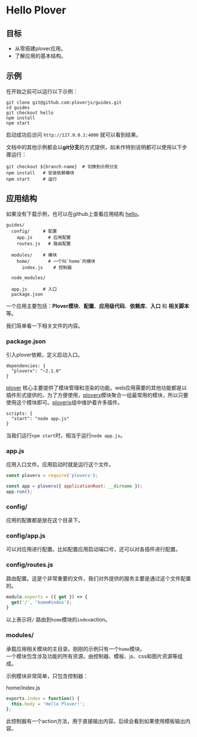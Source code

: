 # Hello Plover


## 目标

- 从零搭建plover应用。
- 了解应用的基本结构。


## 示例

在开始之前可以运行以下示例：

```
git clone git@github.com:ploverjs/guides.git
cd guides
git checkout hello
npm install
npm start
```

启动成功后访问 `http://127.0.0.1:4000` 就可以看到结果。  

文档中的其他示例都会以**git分支**的方式提供，如未作特别说明都可以使用以下步骤运行：

```
git checkout ${branch-name}  # 切换到示例分支
npm install   # 安装依赖模块
npm start     # 运行
```

## 应用结构

如果没有下载示例，也可以在github上查看应用结构 [hello](https://github.com/ploverjs/guides/tree/hello)。 


```
guides/
  config/     # 配置
    app.js      # 应用配置
    routes.js   # 路由配置

  modules/    # 模块
    home/       # 一个叫`home`的模块
      index.js    # 控制器

  node_modules/

  app.js      # 入口
  package.json
```

一个应用主要包括：**Plover模块**、**配置**、**应用级代码**、**依赖库**、**入口** 和 **相关脚本** 等。  

我们简单看一下相关文件的内容。


### package.json

引入plover依赖，定义启动入口。

```
dependencies: {
  "ploverx": "~2.1.0"
}
```

[plover](https://github.com/ploverjs/plover) 核心主要提供了模块管理和渲染的功能。web应用需要的其他功能都是以插件形式提供的。为了方便使用，[ploverx](https://github.com/ploverjs/ploverx)模块聚合一组最常用的模块，所以只要使用这个模块即可。[ploverjs](https://github.com/ploverjs)组中维护着许多插件。


```
scripts: {
  "start": "node app.js"
}
```

当我们运行`npm start`时，相当于运行`node app.js`。


### app.js

应用入口文件。应用启动时就是运行这个文件。

```js
const ploverx = require('ploverx');

const app = ploverx({ applicationRoot: __dirname });
app.run();
```


### config/

应用的配置都是放在这个目录下。


### config/app.js

可以对应用进行配置。比如配置应用启动端口号，还可以对各插件进行配置。


### config/routes.js

路由配置。这是个非常重要的文件，我们对外提供的服务主要是通过这个文件配置的。

```js
module.exports = ({ get }) => {
  get('/', 'home#index');
}
```

以上表示将`/` 路由到`home`模块的`index`action。


### modules/

承载应用相关模块的主目录。刚刚的示例只有一个`home`模块。  
一个模块包含涉及功能的所有资源。由控制器、模板、js、css和图片资源等组成。  

示例模块非常简单，只包含控制器：

home/index.js

```js
exports.index = function() {
  this.body = 'Hello Plover!';
};
```

此控制器有一个action方法，用于直接输出内容。后续会看到如果使用模板输出内容。



